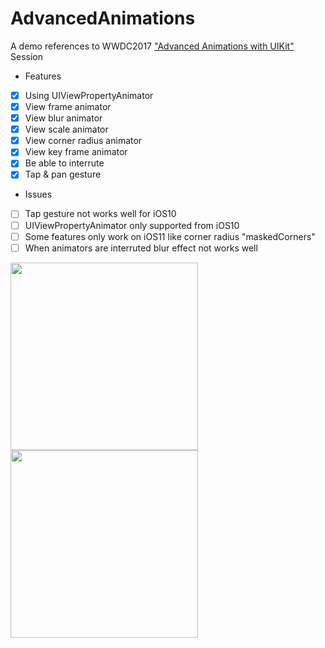 # AdvancedAnimations
A demo references to WWDC2017 ["Advanced Animations with UIKit"](https://developer.apple.com/videos/play/wwdc2017/230/) Session

- Features
- [x] Using UIViewPropertyAnimator
- [x] View frame animator
- [x] View blur animator
- [x] View scale animator
- [x] View corner radius animator
- [x] View key frame animator
- [x] Be able to interrute 
- [x] Tap & pan gesture

- Issues
- [ ] Tap gesture not works well for iOS10
- [ ] UIViewPropertyAnimator only supported from iOS10
- [ ] Some features only work on iOS11 like corner radius "maskedCorners"
- [ ] When animators are interruted blur effect not works well

<img src="https://github.com/kane-liu/AdvancedAnimations/blob/master/AdvancedAnimations/AdvancedAnimations/collapsed.png" width="300" />
<img src="https://github.com/kane-liu/AdvancedAnimations/blob/master/AdvancedAnimations/AdvancedAnimations/expanded.png" width="300" />
